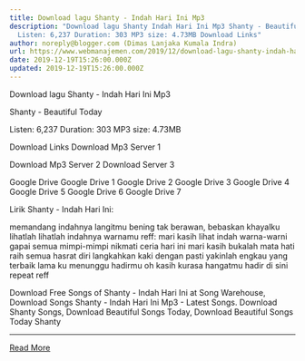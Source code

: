 ```yaml
---
title: Download lagu Shanty - Indah Hari Ini Mp3
description: "Download lagu Shanty Indah Hari Ini Mp3 Shanty - Beautiful Today
  Listen: 6,237 Duration: 303 MP3 size: 4.73MB Download Links"
author: noreply@blogger.com (Dimas Lanjaka Kumala Indra)
url: https://www.webmanajemen.com/2019/12/download-lagu-shanty-indah-hari-ini-mp3.html
date: 2019-12-19T15:26:00.000Z
updated: 2019-12-19T15:26:00.000Z
---
```


Download lagu Shanty - Indah Hari Ini Mp3

  Shanty - Beautiful Today 

  Listen: 6,237 
  Duration: 303 
  MP3 size: 4.73MB 

  Download Links 
  Download Mp3 Server 1 

  Download Mp3 Server 2 
  Download Server 3 


  Google Drive   Google Drive 1 
  Google Drive 2 
  Google Drive 3 
  Google Drive 4 
  Google Drive 5 
  Google Drive 6 
  Google Drive 7 


                             
Lirik Shanty - Indah Hari Ini:
                             
 memandang indahnya langitmu 
 bening tak berawan, bebaskan khayalku 
 lihatlah lihatlah indahnya warnamu 
 reff: mari kasih lihat indah warna-warni 
 gapai semua mimpi-mimpi 
 nikmati ceria hari ini 
 mari kasih bukalah mata hati 
 raih semua hasrat diri 
 langkahkan kaki dengan pasti 
 yakinlah engkau yang terbaik 
 lama ku menunggu hadirmu oh kasih 
 kurasa hangatmu hadir di sini 
 repeat reff 
                         
  Download Free Songs of Shanty - Indah Hari Ini at Song Warehouse, Download Songs Shanty - Indah Hari Ini Mp3 - Latest Songs.  Download Shanty Songs, Download Beautiful Songs Today, Download Beautiful Songs Today Shanty<hr/> <a href="https://www.webmanajemen.com/2019/12/download-lagu-shanty-indah-hari-ini-mp3.html" rel="follow" class="button" id="read-more">Read More</a>